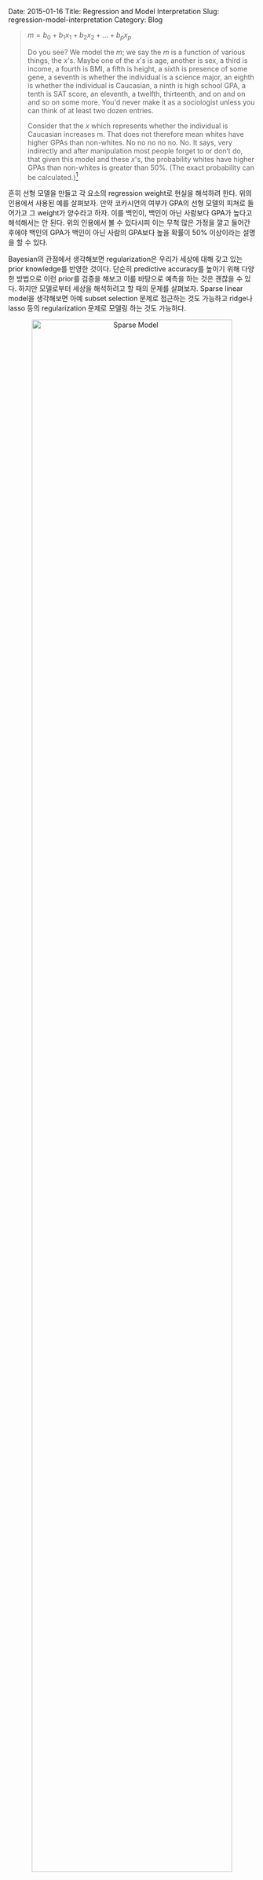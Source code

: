 Date: 2015-01-16
Title: Regression and Model Interpretation
Slug: regression-model-interpretation
Category: Blog

> $m = b_0 + b_1 x_1 + b_2 x_2 + \ldots + b_p x_p$
>
> Do you see? We model the $m$; we say the $m$ is a function of various things, the $x$'s. Maybe one of the $x$'s is age, another is sex, a third is income, a fourth is BMI, a fifth is height, a sixth is presence of some gene, a seventh is whether the individual is a science major, an eighth is whether the individual is Caucasian, a ninth is high school GPA, a tenth is SAT score, an eleventh, a twelfth, thirteenth, and on and on and so on some more. You'd never make it as a sociologist unless you can think of at least two dozen entries.
> 
> Consider that the $x$ which represents whether the individual is Caucasian increases m. That does not therefore mean whites have higher GPAs than non-whites. No no no no no. No. It says, very indirectly and after manipulation most people forget to or don’t do, that given this model and these $x$'s, the probability whites have higher GPAs than non-whites is greater than 50%. (The exact probability can be calculated.)[^regression-not-what-you-think]

흔히 선형 모델을 만들고 각 요소의 regression weight로 현실을 해석하려 한다. 위의 인용에서 사용된 예를 살펴보자. 만약 코카시언의 여부가 GPA의 선형 모델의 피쳐로 들어가고 그 weight가 양수라고 하자. 이를 백인이, 백인이 아닌 사람보다 GPA가 높다고 해석해서는 안 된다. 위의 인용에서 볼 수 있다시피 이는 무척 많은 가정을 깔고 들어간 후에야 백인의 GPA가 백인이 아닌 사람의 GPA보다 높을 확률이 50% 이상이라는 설명을 할 수 있다.

Bayesian의 관점에서 생각해보면 regularization은 우리가 세상에 대해 갖고 있는 prior knowledge를 반영한 것이다. 단순히 predictive accuracy를 높이기 위해 다양한 방법으로 이런 prior를 검증을 해보고 이를 바탕으로 예측을 하는 것은 괜찮을 수 있다. 하지만 모델로부터 세상을 해석하려고 할 때의 문제를 살펴보자. Sparse linear model을 생각해보면 아예 subset selection 문제로 접근하는 것도 가능하고 ridge나 lasso 등의 regularization 문제로 모델링 하는 것도 가능하다.


<center>
<img src="https://www.evernote.com/shard/s25/sh/b3e173a3-3d91-4076-8b9f-5b0288cc76f5/be92f6f5a4ab2e6dddfb38407d5c163b/deep/0/Murphy---2012---Machine-Learning-A-Probabilistic-Perspective.pdf-(page-467-of-1098).png" alt="Sparse Model" style="width: 90%;"/>
</center>

위의 예에서는 Lasso가 가장 좋은 predictive accuracy를 내지만 이는 문제의 특성에 따라 달라질 수 있다. 가령 위의 예에서 best subset과 ridge만 비교한다면 best subset이 더 예측력이 높기 때문에 이게 현실을 해석하는 용도로 사용되어도 괜찮은 것일까? 그렇다면 svi는 암 발병에 영향을 전혀 주지 않는 요소라고 말해도 괜찮은 것일까? 반대로 best subset과 lasso를 비교해보면 svi가 양의 weight를 가지므로 svi가 암 발병의 원인이 된다고 말할 수 있는 것일까?

<center>
<img src="https://www.evernote.com/shard/s25/sh/f33e1fd4-5b6b-4820-9580-8f880fb242b2/562078df2ace0d03b73c0440c28b634a/deep/0/Murphy---2012---Machine-Learning-A-Probabilistic-Perspective.pdf-(page-468-of-1098).png" alt="Regularization" style="width: 90%;"/>
</center>


같은 방법이라도 regularization의 강도를 얼마나 주느냐에 따라 다른 결과를 얻을 수 있다. CV를 거쳐서 hyper parameter를 결정했기 때문에 이것으로부터 현실을 해석해도 되는 것일까? 이런 종류의 모델 읽기 실수는 무척 저지르기 쉽다. 언제나 이런 해석에는 주의를 기울여야 한다.[^pitfall]

[^regression-not-what-you-think]: [Regression Isn’t What You Think](http://wmbriggs.com/blog/?p=12524)
[^pitfall]: 이런 종류의 문제로 신뢰 구간, 유의 수준 등등도 있다. 진지한 연구자들조차 늘상 틀리는 개념들이다.
